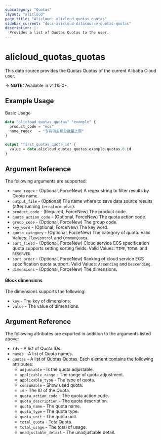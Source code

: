 ```yaml
---
subcategory: "Quotas"
layout: "alicloud"
page_title: "Alicloud: alicloud_quotas_quotas"
sidebar_current: "docs-alicloud-datasource-quotas-quotas"
description: |-
  Provides a list of Quotas Quotas to the user.
---
```


# alicloud\_quotas\_quotas

This data source provides the Quotas Quotas of the current Alibaba Cloud user.

-> **NOTE:** Available in v1.115.0+.

## Example Usage

Basic Usage

```terraform
data "alicloud_quotas_quotas" "example" {
  product_code = "ecs"
  name_regex   = "专有宿主机总数量上限"
}

output "first_quotas_quota_id" {
  value = data.alicloud_quotas_quotas.example.quotas.0.id
}
```

## Argument Reference

The following arguments are supported:

* `name_regex` - (Optional, ForceNew) A regex string to filter results by Quota name.
* `output_file` - (Optional) File name where to save data source results (after running `terraform plan`).
* `product_code` - (Required, ForceNew) The product code.
* `quota_action_code` - (Optional, ForceNew) The quota action code.
* `group_code` - (Optional, ForceNew) The group code.
* `key_word` - (Optional, ForceNew) The key word.
* `quota_category` - (Optional, ForceNew) The category of quota. Valid Values: `FlowControl` and `CommonQuota`.
* `sort_field` - (Optional, ForceNew) Cloud service ECS specification quota supports setting sorting fields. Valid Values: `TIME`, `TOTAL` and `RESERVED`.
* `sort_order` - (Optional, ForceNew) Ranking of cloud service ECS specification quota support. Valid Values: `Ascending` and `Descending`.
* `dimensions` - (Optional, ForceNew) The dimensions.

#### Block dimensions

The dimensions supports the following:

* `key` - The key of dimensions.
* `value` - The value of dimensions.

## Argument Reference

The following attributes are exported in addition to the arguments listed above:

* `ids` - A list of Quota IDs.
* `names` - A list of Quota names.
* `quotas` - A list of Quotas Quotas. Each element contains the following attributes:
	* `adjustable` - Is the quota adjustable.
	* `applicable_range` - The range of quota adjustment.
	* `applicable_type` - The type of quota.
	* `consumable` - Show used quota.
	* `id` - The ID of the Quota.
	* `quota_action_code` - The quota action code.
	* `quota_description` - The quota description.
	* `quota_name` - The quota name.
	* `quota_type` - The quota type.
	* `quota_unit` - The quota unit.
	* `total_quota` - TotalQuota.
	* `total_usage` - The total of usage.
	* `unadjustable_detail` - The unadjustable detail.